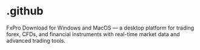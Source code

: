 # .github
FxPro Download for Windows and MacOS — a desktop platform for trading forex, CFDs, and financial instruments with real-time market data and advanced trading tools.
